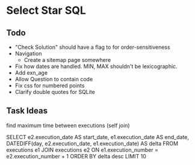 # Select Star SQL

## Todo
- "Check Solution" should have a flag to for order-sensitiveness
- Navigation
  - Create a sitemap page somewhere
- Fix how dates are handled. MIN, MAX shouldn't be lexicographic.
- Add exn_age
- Allow Question to contain code
- Fix css for numbered points
- Clarify double quotes for SQLite

## Task Ideas
find maximum time between executions
(self join)

SELECT
e2.execution_date AS start_date,
e1.execution_date AS end_date,
DATEDIFF(day, e2.execution_date, e1.execution_date) AS delta
FROM executions e1 JOIN executions e2
ON e1.execution_number = e2.execution_number + 1
ORDER BY delta desc
LIMIT 10
